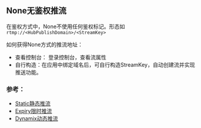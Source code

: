 ## None无鉴权推流
在鉴权方式中，None不使用任何鉴权标记。形态如`rtmp://<HubPublishDomain>/<StreamKey>`

如何获得None方式的推流地址：

* 查看控制台： 登录控制台，查看流属性
* 自行构造：在应用中绑定域名后，可自行构造StreamKey，自动创建流并实现推送功能。

### 参考：

* [Static静态推流](Static静态推流.md)
* [Expiry限时推流](Dynamic限时推流.md)
* [Dynamix动态推流](Dynamix动态推流.md)